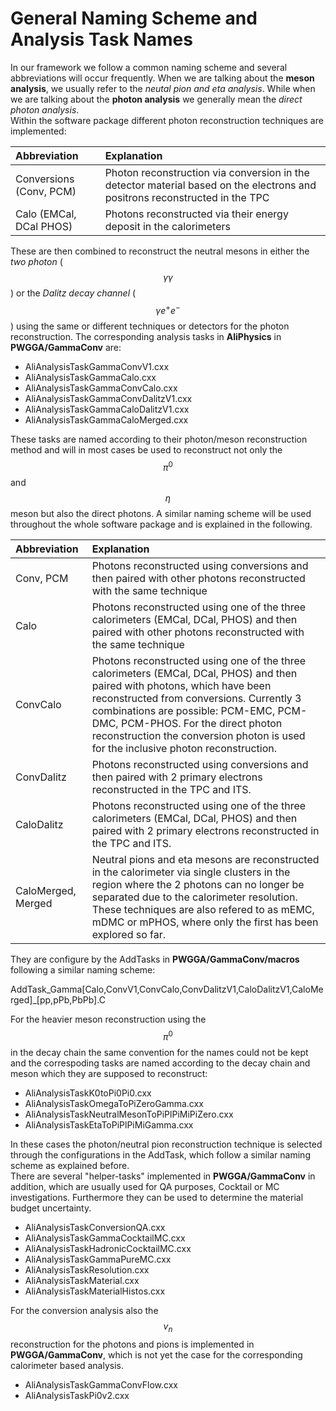 # General Naming Scheme and Analysis Task Names

In our framework we follow a common naming scheme and several abbreviations will occur frequently. When we are talking about the **meson analysis**, we usually refer to the _neutal pion and eta analysis_. While when we are talking about the **photon analysis** we generally mean the _direct photon analysis_.  
Within the software package different photon reconstruction techniques are implemented:

| Abbreviation | Explanation |
| :--- | :--- |
| Conversions \(Conv, PCM\) | Photon reconstruction via conversion in the detector material based on the electrons and positrons reconstructed in the TPC |
| Calo \(EMCal, DCal PHOS\) | Photons reconstructed via their energy deposit in the calorimeters |

These are then combined to reconstruct the neutral mesons in either the _two photon_ \($$\gamma \gamma$$\) or the _Dalitz decay channel_ \($$\gamma e^+ e^-$$\) using the same or different techniques or detectors for the photon reconstruction. The corresponding analysis tasks in **AliPhysics** in **PWGGA/GammaConv** are:

* AliAnalysisTaskGammaConvV1.cxx
* AliAnalysisTaskGammaCalo.cxx
* AliAnalysisTaskGammaConvCalo.cxx
* AliAnalysisTaskGammaConvDalitzV1.cxx
* AliAnalysisTaskGammaCaloDalitzV1.cxx
* AliAnalysisTaskGammaCaloMerged.cxx

These tasks are named according to their photon/meson reconstruction method and will in most cases be used to reconstruct not only the $$\pi^0$$ and $$\eta$$ meson but also the direct photons. A similar naming scheme will be used throughout the whole software package and is explained in the following.

| Abbreviation | Explanation |
| :--- | :--- |
| Conv, PCM | Photons reconstructed using conversions and then paired with other photons reconstructed with the same technique |
| Calo | Photons reconstructed using one of the three calorimeters \(EMCal, DCal, PHOS\) and then paired with other photons reconstructed with the same technique |
| ConvCalo | Photons reconstructed using one of the three calorimeters \(EMCal, DCal, PHOS\) and then paired with photons, which have been reconstructed from conversions. Currently 3 combinations are possible: PCM-EMC, PCM-DMC, PCM-PHOS. For the direct photon reconstruction the conversion photon is used for the inclusive photon reconstruction. |
| ConvDalitz | Photons reconstructed using conversions and then paired with 2 primary electrons reconstructed in the TPC and ITS. |
| CaloDalitz | Photons reconstructed using one of the three calorimeters \(EMCal, DCal, PHOS\) and then paired with 2 primary electrons reconstructed in the TPC and ITS. |
| CaloMerged, Merged | Neutral pions and eta mesons are reconstructed in the calorimeter via single clusters in the region where the 2 photons can no longer be separated due to the calorimeter resolution. These techniques are also refered to as mEMC, mDMC or mPHOS, where only the first has been explored so far. |

They are configure by the AddTasks in **PWGGA/GammaConv/macros** following a similar naming scheme:

AddTask\_Gamma\[Calo,ConvV1,ConvCalo,ConvDalitzV1,CaloDalitzV1,CaloMerged\]\_\[pp,pPb,PbPb\].C

For the heavier meson reconstruction using the $$\pi^0$$ in the decay chain the same convention for the names could not be kept and the correspoding tasks are named according to the decay chain and meson which they are supposed to reconstruct:

* AliAnalysisTaskK0toPi0Pi0.cxx
* AliAnalysisTaskOmegaToPiZeroGamma.cxx
* AliAnalysisTaskNeutralMesonToPiPlPiMiPiZero.cxx
* AliAnalysisTaskEtaToPiPlPiMiGamma.cxx

In these cases the photon/neutral pion reconstruction technique is selected through the configurations in the AddTask, which follow a similar naming scheme as explained before.  
There are several "helper-tasks" implemented in **PWGGA/GammaConv** in addition, which are usually used for QA purposes, Cocktail or MC investigations. Furthermore they can be used to determine the material budget uncertainty.

* AliAnalysisTaskConversionQA.cxx
* AliAnalysisTaskGammaCocktailMC.cxx
* AliAnalysisTaskHadronicCocktailMC.cxx
* AliAnalysisTaskGammaPureMC.cxx
* AliAnalysisTaskResolution.cxx
* AliAnalysisTaskMaterial.cxx
* AliAnalysisTaskMaterialHistos.cxx

For the conversion analysis also the $$v_n$$ reconstruction for the photons and pions is implemented in **PWGGA/GammaConv**, which is not yet the case for the corresponding calorimeter based analysis.

* AliAnalysisTaskGammaConvFlow.cxx
* AliAnalysisTaskPi0v2.cxx



